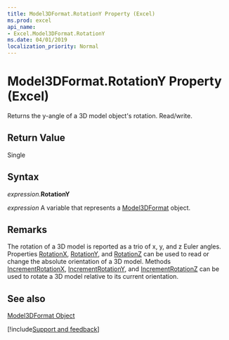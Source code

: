 ```yaml
---
title: Model3DFormat.RotationY Property (Excel)
ms.prod: excel
api_name:
- Excel.Model3DFormat.RotationY
ms.date: 04/01/2019
localization_priority: Normal
---
```



# Model3DFormat.RotationY Property (Excel)

Returns the y-angle of a 3D model object's rotation. Read/write.


## Return Value

Single


## Syntax

 _expression_.**RotationY**

 _expression_ A variable that represents a [Model3DFormat](./Excel.Model3DFormat.md) object.


## Remarks

The rotation of a 3D model is reported as a trio of x, y, and z Euler angles.  Properties [RotationX](Excel.Model3DFormat.RotationX.md), [RotationY](Excel.Model3DFormat.RotationY.md), and [RotationZ](Excel.Model3DFormat.RotationZ.md) can be used to read or change the absolute orientation of a 3D model.  Methods [IncrementRotationX](Excel.Model3DFormat.IncrementRotationX.md), [IncrementRotationY](Excel.Model3DFormat.IncrementRotationY.md), and [IncrementRotationZ](Excel.Model3DFormat.IncrementRotationZ.md) can be used to rotate a 3D model relative to its current orientation.


## See also


[Model3DFormat Object](Excel.Model3DFormat.md)

[!include[Support and feedback](~/includes/feedback-boilerplate.md)]